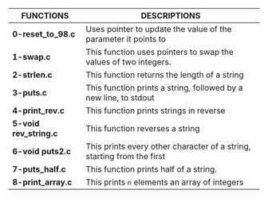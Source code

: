 |FUNCTIONS			|DESCRIPTIONS								|
|-------------------------------|-----------------------------------------------------------------------|
|**0-reset_to_98.c**		|Uses pointer to update the value of the parameter it points to		|
|**1-swap.c**			|This function uses pointers to swap the values of two integers.	|
|**2-strlen.c**			|This function returns the length of a string				|
|**3-puts.c**			|This function prints a string, followed by a new line, to stdout	|
|**4-print_rev.c**		|This function prints strings in reverse				|
|**5-void rev_string.c**	|This function reverses a string					|
|**6-void puts2.c**		|This prints every other character of a string, starting from the first |
|**7-puts_half.c**		|This function prints half of a string.					|
|**8-print_array.c**		|This prints ```n``` elements an array of integers			|

